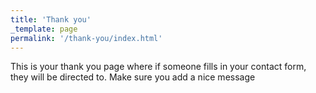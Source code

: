 ```yaml
---
title: 'Thank you'
_template: page
permalink: '/thank-you/index.html'
---
```


This is your thank you page where if someone fills in your contact form, they will be directed to. Make sure you add a nice message
